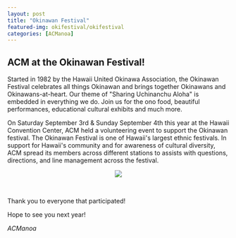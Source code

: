 ```yaml
---
layout: post
title: "Okinawan Festival"
featured-img: okifestival/okifestival
categories: [ACManoa]
---
```


## ACM at the Okinawan Festival!

Started in 1982 by the Hawaii United Okinawa Association, the Okinawan Festival celebrates all things Okinawan and brings together Okinawans and Okinawans-at-heart. Our theme of "Sharing Uchinanchu Aloha" is embedded in everything we do.  Join us for the ono food, beautiful performances, educational cultural exhibits and much more.

On Saturday September 3rd & Sunday September 4th this year at the Hawaii Convention Center, ACM held a volunteering event to support the Okinawan festival. The Okinawan Festival is one of Hawaii's largest ethnic festivals. In support for Hawaii's community and for awareness of cultural diversity, ACM spread its members across different stations to assists with questions, directions, and line management across the festival. 



<center>
	<figure class="full">
	    <img src="/assets/img/posts/okifestival.PNG" data-featherlight data-featherlight-target-attr="src">
	</figure>
</center>



<br>

Thank you to everyone that participated!

Hope to see you next year!

_ACManoa_  

<link href="//cdn.rawgit.com/noelboss/featherlight/1.7.13/release/featherlight.min.css" type="text/css" rel="stylesheet" />
<script src="//code.jquery.com/jquery-latest.js"></script>
<script src="//cdn.rawgit.com/noelboss/featherlight/1.7.13/release/featherlight.min.js" type="text/javascript" charset="utf-8"></script>
<style>
